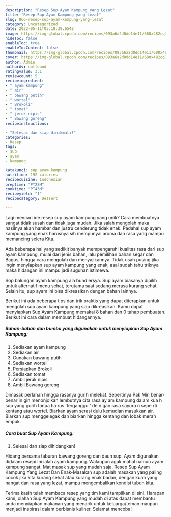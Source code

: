 ```yaml
---
description: "Resep Sup Ayam Kampung yang Lezat"
title: "Resep Sup Ayam Kampung yang Lezat"
slug: 866-resep-sup-ayam-kampung-yang-lezat
category: Uncategorized
date: 2022-05-11T05:18:39.654Z
image: https://img-global.cpcdn.com/recipes/093a6a2d0dd14e11/680x482cq70/sup-ayam-kampung-foto-resep-utama.jpg
hideToc: false
enableToc: true
enableTocContent: false
thumbnail: https://img-global.cpcdn.com/recipes/093a6a2d0dd14e11/680x482cq70/sup-ayam-kampung-foto-resep-utama.jpg
cover: https://img-global.cpcdn.com/recipes/093a6a2d0dd14e11/680x482cq70/sup-ayam-kampung-foto-resep-utama.jpg
author: Admin
authorAv: notfound
ratingvalue: 3.1
reviewcount: 5
recipeingredient:
- " ayam kampung"
- " air"
- " bawang putih"
- " wortel"
- " Brokoli"
- " tomat"
- " jeruk nipis"
- " Bawang goreng"
recipeinstructions:

- "Selesai dan siap dinikmati!"
categories:
- Resep
tags:
- sup
- ayam
- kampung

katakunci: sup ayam kampung 
nutrition: 192 calories
recipecuisine: Indonesian
preptime: "PT28M"
cooktime: "PT43M"
recipeyield: "1"
recipecategory: Dessert

---
```





Lagi mencari ide resep sup ayam kampung yang unik? Cara membuatnya sangat tidak susah dan tidak juga mudah. Jika salah mengolah maka hasilnya akan hambar dan justru cenderung tidak enak. Padahal sup ayam kampung yang enak harusnya sih mempunyai aroma dan rasa yang mampu memancing selera Kita.





Ada beberapa hal yang sedikit banyak mempengaruhi kualitas rasa dari sup ayam kampung, mulai dari jenis bahan, lalu pemilihan bahan segar dan Bagus, hingga cara mengolah dan menyajikannya. Tidak usah pusing jika ingin menyiapkan sup ayam kampung yang enak,      asal sudah tahu triknya maka hidangan ini mampu jadi suguhan istimewa.














Sop balungan ayam kampung ala bund ersya. Sup ayam biasanya dipilih untuk alternatif menu sehat, terutama saat sedang merasa kurang sehat. Selain itu, sup ayam ini bisa dikreasikan dengan bahan lainnya.






Berikut ini ada beberapa tips dan trik praktis yang dapat diterapkan untuk mengolah sup ayam kampung yang siap dikreasikan. Kamu dapat menyiapkan Sup Ayam Kampung memakai 8 bahan dan 0 tahap pembuatan. Berikut ini cara dalam membuat hidangannya.

<!--inarticleads1-->

##### Bahan-bahan dan bumbu yang digunakan untuk menyiapkan Sup Ayam Kampung:

1. Sediakan  ayam kampung
1. Sediakan  air
1. Gunakan  bawang putih
1. Sediakan  wortel
1. Persiapkan  Brokoli
1. Sediakan  tomat
1. Ambil  jeruk nipis
1. Ambil  Bawang goreng


Dimasak perlahan hingga rasanya gurih melekat. Sepertinya Pak Min benar-benar in gin menonjolkan lembutnya cita rasa ay am kampung dalam kua h sup yang gurih tanpa ha rus &#39;terganggu &#39; de n gan rasa sayura n sepe rti kentang atau wortel. Biarkan ayam serasi dulu kemudian masukkan air. Biarkan sup menggelegak dan biarkan hingga kentang dan lobak merah empuk. 

<!--inarticleads2-->

##### Cara buat Sup Ayam Kampung:


1. Selesai dan siap dihidangkan!

Hidang bersama taburan bawang goreng dan daun sup. Ayam digunakan didalam resepi ini ialah ayam kampung. Walaupun agak mahal namun ayam kampung sangat. Mat masak sup yang mudah saja. Resep Sup Ayam Kampung Yang Lezat Dan Enak-Masakan sup adalah masakan yang paling cocok jika kita kurang sehat atau kurang enak badan, dengan kuah yang hangat dan rasa yang lezat, mampu mengembalikan kondisi tubuh kita. 

Terima kasih telah membaca resep yang tim kami tampilkan di sini. Harapan kami, olahan Sup Ayam Kampung yang mudah di atas dapat membantu anda menyiapkan makanan yang menarik untuk keluarga/teman maupun menjadi inspirasi dalam berbisnis kuliner. Selamat mencoba!
